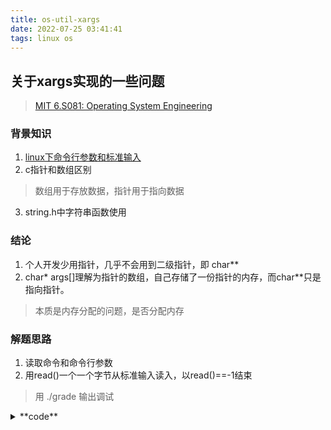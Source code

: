 ```yaml
---
title: os-util-xargs
date: 2022-07-25 03:41:41
tags: linux os 
---
```


##  关于xargs实现的一些问题

> [MIT 6.S081: Operating System Engineering](https://pdos.csail.mit.edu/6.828/2021/labs/util.html)

### 背景知识
1. [linux下命令行参数和标准输入](https://zhuanlan.zhihu.com/p/337386886)
2. c指针和数组区别
> 数组用于存放数据，指针用于指向数据
3. string.h中字符串函数使用


### 结论
1. 个人开发少用指针，几乎不会用到二级指针，即 char**
2. char* args[]理解为指针的数组，自己存储了一份指针的内存，而char**只是指向指针。 
> 本质是内存分配的问题，是否分配内存



### 解题思路
1. 读取命令和命令行参数
2. 用read()一个一个字节从标准输入读入，以read()==-1结束
> 用 ./grade 输出调试



<details>
   <summary>**code**</summary>
   
```c++
#include "kernel/types.h"
#include "user/user.h"
#include "kernel/param.h"

void debug(char *buf[], int n)
{
    for (int i = 0; i < n; ++i)
    {
        printf("debug-mode arg: %s\n", buf[i]);
    }
}

int main(int argc, char *argv[])
{

    char buf[MAXARG][100];
    char *m[MAXARG];
    char *command = argv[1];
    for (int i = 2; i < argc; ++i)
    {
        strcpy(buf[i - 2], argv[i]);
    }
    int idx = argc - 2;

    char opt = ' ';
    int s = 0;
    while (read(0, &opt, 1) == 1)
    {
        // printf("*%c", opt);
        if (opt == ' ' || opt == '\n')
        {
            if (s == 0)
            {
                continue;
            }
            else
            {
                buf[idx++][s] = 0;
                s = 0;
            }
        }
        else
        {
            buf[idx][s++] = opt;
        }
    }

    if (fork() == 0)
    {
        for (int i = 0; i < idx; ++i)
        {
            m[i + 1] = buf[i];
        }
        m[0] = command;
        m[idx + 1] = 0;
        exec(command, m);
        exit(0);
    }
    else
    {
        wait((int *)0);
    }
    exit(0);
}

```

</details>

